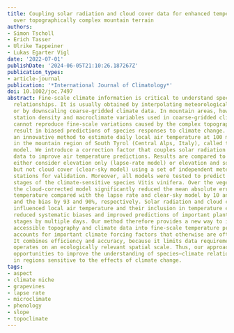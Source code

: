 ```yaml
---
title: Coupling solar radiation and cloud cover data for enhanced temperature predictions
  over topographically complex mountain terrain
authors:
- Simon Tscholl
- Erich Tasser
- Ulrike Tappeiner
- Lukas Egarter Vigl
date: '2022-07-01'
publishDate: '2024-06-05T21:10:26.187267Z'
publication_types:
- article-journal
publication: '*International Journal of Climatology*'
doi: 10.1002/joc.7497
abstract: Fine-scale climate information is critical to understand species–climate
  relationships. It is usually obtained by interpolating meteorological station data
  or by downscaling coarse-gridded climate data. In mountain areas, however, the low
  station density and macroclimate variables used in coarse-gridded climate products
  cannot reproduce fine-scale variations caused by the complex topography and thus
  result in biased predictions of species responses to climate change. Here, we present
  an innovative method to estimate daily local air temperature at 100 m spatial resolution
  in the mountain region of South Tyrol (Central Alps, Italy), called the cloud-corrected
  model. We introduce a correction factor that couples solar radiation and cloud cover
  data to improve air temperature predictions. Results are compared to models that
  either consider elevation only (lapse-rate model) or elevation and solar radiation
  but not cloud cover (clear-sky model) using a set of independent meteorological
  stations for validation. Moreover, all models were tested to predict critical phenological
  stages of the climate-sensitive species Vitis vinifera. Over the vegetative period,
  the cloud-corrected model significantly reduced the mean absolute error of predicted
  temperature compared with the lapse rate and clear-sky model by 10 and 23%, respectively,
  and the bias by 93 and 90%, respectively. Solar radiation and cloud cover both strongly
  influenced local air temperature and their inclusion in temperature estimates greatly
  reduced systematic biases and improved predictions of important plant phenological
  stages by multiple days. Our method therefore provides a new way to include easily
  accessible topography and climate data into fine-scale temperature predictions and
  accounts for important climate forcing factors that otherwise are often neglected.
  It combines efficiency and accuracy, because it limits data requirements but still
  operates on an ecologically relevant spatial scale. Thus, our approach offers promising
  opportunities to improve the understanding of species–climate relationships, especially
  in regions sensitive to the effects of climate change.
tags:
- aspect
- climate niche
- grapevines
- lapse rate
- microclimate
- phenology
- slope
- topoclimate
---
```

